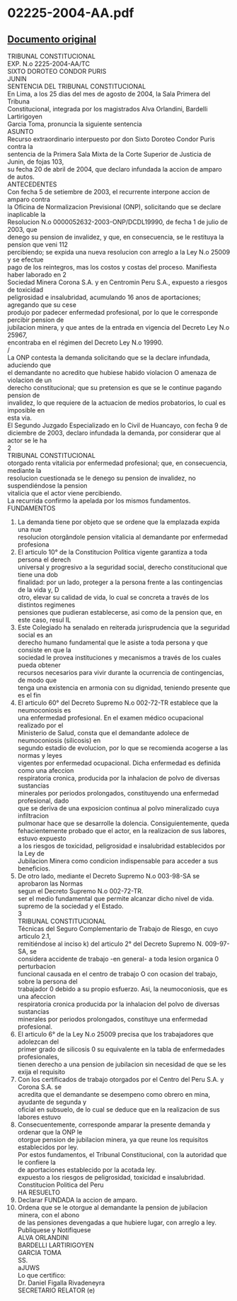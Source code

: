 
02225-2004-AA.pdf
=================
  
[Documento original](https://tc.gob.pe/jurisprudencia/2004/02225-2004-AA.pdf)  
---  
TRIBUNAL CONSTITUCIONAL  
EXP. N.o 2225-2004-AA/TC  
SIXTO DOROTEO CONDOR PURIS  
JUNIN  
SENTENCIA DEL TRIBUNAL CONSTITUCIONAL  
En Lima, a los 25 dias del mes de agosto de 2004, la Sala Primera del Tribuna  
Constitucional, integrada por los magistrados Alva Orlandini, Bardelli Lartirigoyen  
Garcia Toma, pronuncia la siguiente sentencia  
ASUNTO  
Recurso extraordinario interpuesto por don Sixto Doroteo Condor Puris contra la  
sentencia de la Primera Sala Mixta de la Corte Superior de Justicia de Junin, de fojas 103,  
su fecha 20 de abril de 2004, que declaro infundada la accion de amparo de autos.  
ANTECEDENTES  
Con fecha 5 de setiembre de 2003, el recurrente interpone accion de amparo contra  
la Oficina de Normalizacion Previsional (ONP), solicitando que se declare inaplicable la  
Resolucion N.o 0000052632-2003-ONP/DCDL19990, de fecha 1 de julio de 2003, que  
denego su pension de invalidez, y que, en consecuencia, se le restituya la pension que veni 112  
percibiendo; se expida una nueva resolucion con arreglo a la Ley N.o 25009 y se efectue  
pago de los reintegros, mas los costos y costas del proceso. Manifiesta haber laborado en 2  
Sociedad Minera Corona S.A. y en Centromin Peru S.A., expuesto a riesgos de toxicidad  
peligrosidad e insalubridad, acumulando 16 anos de aportaciones; agregando que su cese  
produjo por padecer enfermedad profesional, por lo que le corresponde percibir pension de  
jubilacion minera, y que antes de la entrada en vigencia del Decreto Ley N.o 25967,   
encontraba en el régimen del Decreto Ley N.o 19990.  
/  
La ONP contesta la demanda solicitando que se la declare infundada, aduciendo que  
el demandante no acredito que hubiese habido violacion O amenaza de violacion de un  
derecho constitucional; que su pretension es que se le continue pagando pension de  
invalidez, lo que requiere de la actuacion de medios probatorios, lo cual es imposible en  
esta via.  
El Segundo Juzgado Especializado en lo Civil de Huancayo, con fecha 9 de  
diciembre de 2003, declaro infundada la demanda, por considerar que al actor se le ha  
2  
TRIBUNAL CONSTITUCIONAL  
otorgado renta vitalicia por enfermedad profesional; que, en consecuencia, mediante la  
resolucion cuestionada se le denego su pension de invalidez, no suspendiéndose la pension  
vitalicia que el actor viene percibiendo.  
La recurrida confirmo la apelada por los mismos fundamentos.  
FUNDAMENTOS  
1. La demanda tiene por objeto que se ordene que la emplazada expida una nue  
resolucion otorgândole pension vitalicia al demandante por enfermedad profesiona  
2. El articulo 10° de la Constitucion Politica vigente garantiza a toda persona el derech  
universal y progresivo a la seguridad social, derecho constitucional que tiene una dob  
finalidad: por un lado, proteger a la persona frente a las contingencias de la vida y, D  
otro, elevar su calidad de vida, lo cual se concreta a través de los distintos regimenes  
pensiones que pudieran establecerse, asi como de la pension que, en este caso, resul IL  
3. Este Colegiado ha senalado en reiterada jurisprudencia que la seguridad social es an  
derecho humano fundamental que le asiste a toda persona y que consiste en que la  
sociedad le provea instituciones y mecanismos a través de los cuales pueda obtener  
recursos necesarios para vivir durante la ocurrencia de contingencias, de modo que  
tenga una existencia en armonia con su dignidad, teniendo presente que es el fin  
4. El articulo 60° del Decreto Supremo N.o 002-72-TR establece que la neumoconiosis es  
una enfermedad profesional. En el examen médico ocupacional realizado por el  
Ministerio de Salud, consta que el demandante adolece de neumoconiosis (silicosis) en  
segundo estadio de evolucion, por lo que se recomienda acogerse a las normas y leyes  
vigentes por enfermedad ocupacional. Dicha enfermedad es definida como una afeccion  
respiratoria cronica, producida por la inhalacion de polvo de diversas sustancias  
minerales por periodos prolongados, constituyendo una enfermedad profesional, dado  
que se deriva de una exposicion continua al polvo mineralizado cuya infiltracion  
pulmonar hace que se desarrolle la dolencia. Consiguientemente, queda  
fehacientemente probado que el actor, en la realizacion de sus labores, estuvo expuesto  
a los riesgos de toxicidad, peligrosidad e insalubridad establecidos por la Ley de  
Jubilacion Minera como condicion indispensable para acceder a sus beneficios.  
5. De otro lado, mediante el Decreto Supremo N.o 003-98-SA se aprobaron las Normas  
segun el Decreto Supremo N.o 002-72-TR.  
ser el medio fundamental que permite alcanzar dicho nivel de vida.  
supremo de la sociedad y el Estado.  
3  
TRIBUNAL CONSTITUCIONAL  
Técnicas del Seguro Complementario de Trabajo de Riesgo, en cuyo articulo 2.1,  
remitiéndose al inciso k) del articulo 2° del Decreto Supremo N. 009-97-SA, se  
considera accidente de trabajo -en general- a toda lesion organica 0 perturbacion  
funcional causada en el centro de trabajo O con ocasion del trabajo, sobre la persona del  
trabajador 0 debido a su propio esfuerzo. Asi, la neumoconiosis, que es una afeccion  
respiratoria cronica producida por la inhalacion del polvo de diversas sustancias  
minerales por periodos prolongados, constituye una enfermedad profesional.  
6. El articulo 6° de la Ley N.o 25009 precisa que los trabajadores que adolezcan del  
primer grado de silicosis 0 su equivalente en la tabla de enfermedades profesionales,  
tienen derecho a una pension de jubilacion sin necesidad de que se les exija el requisito  
7. Con los certificados de trabajo otorgados por el Centro del Peru S.A. y Corona S.A. se  
acredita que el demandante se desempeno como obrero en mina, ayudante de segunda y  
oficial en subsuelo, de lo cual se deduce que en la realizacion de sus labores estuvo  
8. Consecuentemente, corresponde amparar la presente demanda y ordenar que la ONP le  
otorgue pension de jubilacion minera, ya que reune los requisitos establecidos por ley.  
Por estos fundamentos, el Tribunal Constitucional, con la autoridad que le confiere la  
de aportaciones establecido por la acotada ley.  
expuesto a los riesgos de peligrosidad, toxicidad e insalubridad.  
Constitucion Politica del Peru  
HA RESUELTO  
1. Declarar FUNDADA la accion de amparo.  
2. Ordena que se le otorgue al demandante la pension de jubilacion minera, con el abono  
de las pensiones devengadas a que hubiere lugar, con arreglo a ley.  
Publiquese y Notifiquese  
ALVA ORLANDINI  
BARDELLI LARTIRIGOYEN  
GARCIA TOMA  
SS.  
aJUWS  
Lo que certifico:  
Dr. Daniel Figalla Rivadeneyra  
SECRETARIO RELATOR (e)